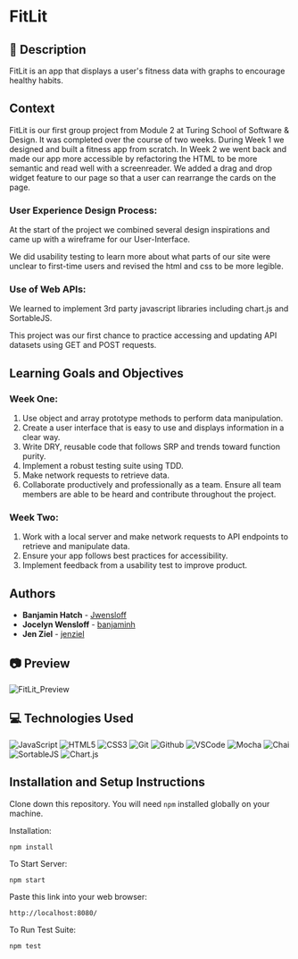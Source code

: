 # FitLit
## 📝 Description
FitLit is an app that displays a user's fitness data with graphs to encourage healthy habits.  

## Context
FitLit is our first group project from Module 2 at Turing School of Software & Design.  It was completed over the course of two weeks.  During Week 1 we designed and built a fitness app from scratch. In Week 2 we went back and made our app more accessible by refactoring the HTML to be more semantic and read well with a screenreader. We added a drag and drop widget feature to our page so that a user can rearrange the cards on the page.



### User Experience Design Process: 

At the start of the project we combined several design inspirations and came up with a wireframe for our User-Interface.  

We did usability testing to learn more about what parts of our site were unclear to first-time users and revised the html and css to be more legible.  

### Use of Web APIs:  

We learned to implement 3rd party javascript libraries including chart.js and SortableJS. 

This project was our first chance to practice accessing and updating API datasets using GET and POST requests.  


## Learning Goals and Objectives
### Week One:
1. Use object and array prototype methods to perform data manipulation.  
2. Create a user interface that is easy to use and displays information in a clear way.  
3. Write DRY, reusable code that follows SRP and trends toward function purity. 
4. Implement a robust testing suite using TDD.  
5. Make network requests to retrieve data.  
6. Collaborate productively and professionally as a team. Ensure all team members are able to be heard and contribute throughout the project.

### Week Two:
1. Work with a local server and make network requests to API endpoints to retrieve and manipulate data.  
2.  Ensure your app follows best practices for accessibility.  
3.  Implement feedback from a usability test to improve product.

## Authors
* **Banjamin Hatch** -  [Jwensloff](https://github.com/Jwensloff)
* **Jocelyn Wensloff** -  [banjaminh](https://github.com/banjaminh)
* **Jen Ziel** -  [jenziel](https://github.com/jenziel)

## 📷 Preview
![FitLit_Preview](https://files.slack.com/files-pri/T029P2S9M-F05KEPVPVT5/ezgif.com-video-to-gif.gif)


## 💻 Technologies Used
![JavaScript](https://img.shields.io/badge/JavaScript-F7DF1E?style=for-the-badge&logo=javascript&logoColor=black)
![HTML5](https://img.shields.io/badge/html5-%23E34F26.svg?style=for-the-badge&logo=html5&logoColor=white)
![CSS3](https://img.shields.io/badge/-CSS-05122A?style=flat&logo=css3)
![Git](https://img.shields.io/badge/-Git-05122A?style=flat&logo=git)
![Github](https://img.shields.io/badge/-GitHub-05122A?style=flat&logo=github)
![VSCode](https://img.shields.io/badge/-VS_Code-05122A?style=flat&logo=visualstudio)
![Mocha](https://img.shields.io/badge/mocha.js-323330?style=for-the-badge&logo=mocha&logoColor=Brown)
![Chai](https://img.shields.io/badge/chai.js-323330?style=for-the-badge&logo=chai&logoColor=red)
![SortableJS](https://img.shields.io/badge/SortableJS-blue)
![Chart.js](https://img.shields.io/badge/Chart.js-blue)

## Installation and Setup Instructions

Clone down this repository. You will need `npm` installed globally on your machine.  

Installation:

`npm install`  

To Start Server:

`npm start`

Paste this link into your web browser:

`http://localhost:8080/`


To Run Test Suite:

`npm test`
